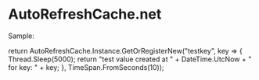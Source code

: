 # AutoRefreshCache.net

Sample:

return AutoRefreshCache.Instance.GetOrRegisterNew<string>("testkey", key =>
             {
                 Thread.Sleep(5000);
                 return "test value created at " + DateTime.UtcNow + " for key: " + key;
             }, TimeSpan.FromSeconds(10));
